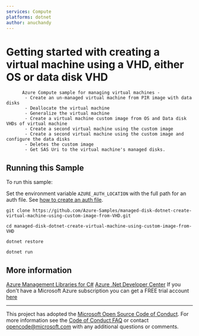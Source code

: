 ```yaml
---
services: Compute
platforms: dotnet
author: anuchandy
---
```


# Getting started with creating a virtual machine using a VHD, either OS or data disk VHD #

          Azure Compute sample for managing virtual machines -
           - Create an un-managed virtual machine from PIR image with data disks
           - Deallocate the virtual machine
           - Generalize the virtual machine
           - Create a virtual machine custom image from OS and Data disk VHDs of virtual machine
           - Create a second virtual machine using the custom image
           - Create a second virtual machine using the custom image and configure the data disks
           - Deletes the custom image
           - Get SAS Uri to the virtual machine's managed disks.


## Running this Sample ##

To run this sample:

Set the environment variable `AZURE_AUTH_LOCATION` with the full path for an auth file. See [how to create an auth file](https://github.com/Azure/azure-libraries-for-java/blob/master/AUTH.md).

    git clone https://github.com/Azure-Samples/managed-disk-dotnet-create-virtual-machine-using-custom-image-from-VHD.git

    cd managed-disk-dotnet-create-virtual-machine-using-custom-image-from-VHD

    dotnet restore

    dotnet run

## More information ##

[Azure Management Libraries for C#](https://github.com/Azure/azure-sdk-for-net/tree/Fluent)
[Azure .Net Developer Center](https://azure.microsoft.com/en-us/develop/net/)
If you don't have a Microsoft Azure subscription you can get a FREE trial account [here](http://go.microsoft.com/fwlink/?LinkId=330212)

---

This project has adopted the [Microsoft Open Source Code of Conduct](https://opensource.microsoft.com/codeofconduct/). For more information see the [Code of Conduct FAQ](https://opensource.microsoft.com/codeofconduct/faq/) or contact [opencode@microsoft.com](mailto:opencode@microsoft.com) with any additional questions or comments.
